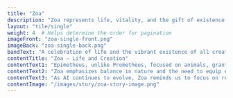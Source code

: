 ```yaml
---
title: "Zoa"
description: "Zoa represents life, vitality, and the gift of existence from Epimetheus."
layout: "tile/single"
weight: 4  # Helps determine the order for pagination
imageFront: "zoa-single-front.png"
imageBack: "zoa-single-back.png"
bandText: "A celebration of life and the vibrant existence of all creatures."
contentTitle: "Zoa – Life and Creation"
contentText1: "Epimetheus, unlike Prometheus, focused on animals, granting them unique traits for survival—strength, speed, and flight."
contentText2: "Zoa emphasizes balance in nature and the need to equip each being with the tools necessary for survival, a lesson relevant to how we build technologies today."
contentText3: "As AI continues to evolve, Zoa reminds us to focus on responsible creation—tools that help without harming the environment or society."
contentImage: "/images/story/zoa-story-image.png"
---
```



